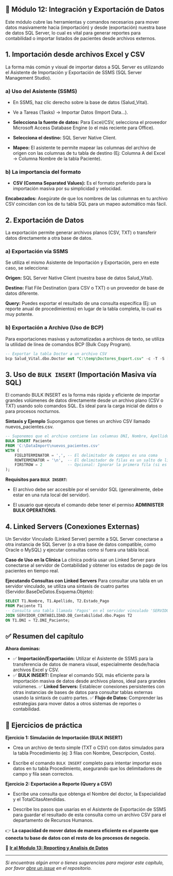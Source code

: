 ## 📘 Módulo 12: Integración y Exportación de Datos
Este módulo cubre las herramientas y comandos necesarios para mover datos masivamente hacia (importación) y desde (exportación) nuestra base de datos SQL Server, lo cual es vital para generar reportes para contabilidad o importar listados de pacientes desde archivos externos.

## 1. Importación desde archivos Excel y CSV
La forma más común y visual de importar datos a SQL Server es utilizando el Asistente de Importación y Exportación de SSMS (SQL Server Management Studio).

### **a) Uso del Asistente (SSMS)**

- En SSMS, haz clic derecho sobre la base de datos (Salud_Vital).

- Ve a Tareas (Tasks) -> Importar Datos (Import Data...).

- **Selecciona la fuente de datos:** Para Excel/CSV, selecciona el proveedor Microsoft Access Database Engine (o el más reciente para Office).

- **Selecciona el destino:** SQL Server Native Client.

- **Mapeo:** El asistente te permite mapear las columnas del archivo de origen con las columnas de tu tabla de destino (Ej: Columna A del Excel -> Columna Nombre de la tabla Paciente).

### **b) La importancia del formato**

- **CSV (Comma Separated Values):** Es el formato preferido para la importación masiva por su simplicidad y velocidad.

**Encabezados:** Asegúrate de que los nombres de las columnas en tu archivo CSV coincidan con los de tu tabla SQL para un mapeo automático más fácil.


## 2. Exportación de Datos
La exportación permite generar archivos planos (CSV, TXT) o transferir datos directamente a otra base de datos.

### **a) Exportación vía SSMS**
Se utiliza el mismo Asistente de Importación y Exportación, pero en este caso, se selecciona:

**Origen:** SQL Server Native Client (nuestra base de datos Salud_Vital).

**Destino:** Flat File Destination (para CSV o TXT) o un proveedor de base de datos diferente.

**Query:** Puedes exportar el resultado de una consulta específica (Ej: un reporte anual de procedimientos) en lugar de la tabla completa, lo cual es muy potente.

### **b) Exportación a Archivo (Uso de BCP)**
Para exportaciones masivas y automatizadas a archivos de texto, se utiliza la utilidad de línea de comandos BCP (Bulk Copy Program).

```sql
-- Exportar la tabla Doctor a un archivo CSV
bcp Salud_Vital.dbo.Doctor out "C:\temp\Doctores_Export.csv" -c -T -S [NOMBRE_TU_SERVIDOR]
```

## 3. Uso de `BULK INSERT` (Importación Masiva vía SQL)
El comando BULK INSERT es la forma más rápida y eficiente de importar grandes volúmenes de datos directamente desde un archivo plano (CSV o TXT) usando solo comandos SQL. Es ideal para la carga inicial de datos o para procesos nocturnos.

**Sintaxis y Ejemplo**
Supongamos que tienes un archivo CSV llamado nuevos_pacientes.csv.

```sql
-- Suponemos que el archivo contiene las columnas DNI, Nombre, Apellido, Fecha_Nacimiento...
BULK INSERT Paciente
FROM 'C:\DataImport\nuevos_pacientes.csv'
WITH (
    FIELDTERMINATOR = ',', -- El delimitador de campos es una coma
    ROWTERMINATOR = '\n',  -- El delimitador de filas es un salto de línea
    FIRSTROW = 2           -- Opcional: Ignorar la primera fila (si es el encabezado)
);
```

**Requisitos para `BULK INSERT`:**

- El archivo debe ser accesible por el servidor SQL (generalmente, debe estar en una ruta local del servidor).

- El usuario que ejecuta el comando debe tener el permiso **ADMINISTER BULK OPERATIONS**.


## 4. Linked Servers (Conexiones Externas)
Un Servidor Vinculado (Linked Server) permite a SQL Server conectarse a otra instancia de SQL Server (o a otra base de datos compatible, como Oracle o MySQL) y ejecutar consultas como si fuera una tabla local.

**Caso de Uso en la Clínica**
La clínica podría usar un Linked Server para conectarse al servidor de Contabilidad y obtener los estados de pago de los pacientes en tiempo real.

**Ejecutando Consultas con Linked Servers**
Para consultar una tabla en un servidor vinculado, se utiliza una sintaxis de cuatro partes (Servidor.BaseDeDatos.Esquema.Objeto):


```sql
SELECT T1.Nombre, T1.Apellido, T2.Estado_Pago
FROM Paciente T1
-- Consulta una tabla llamada 'Pagos' en el servidor vinculado 'SERVIDOR_CONTABILIDAD'
JOIN SERVIDOR_CONTABILIDAD.DB_Contabilidad.dbo.Pagos T2 
ON T1.DNI = T2.DNI_Paciente;
```


## ✅ Resumen del capítulo

**Ahora dominas:**

- ✅ **Importación/Exportación:** Utilizar el Asistente de SSMS para la transferencia de datos de manera visual, especialmente desde/hacia archivos Excel y CSV.
- ✅ **BULK INSERT:** Emplear el comando SQL más eficiente para la importación masiva de datos desde archivos planos, ideal para grandes volúmenes.
✅ **Linked Servers:** Establecer conexiones persistentes con otras instancias de bases de datos para consultar tablas externas usando la sintaxis de cuatro partes.
✅ **Flujo de Datos:** Comprender las estrategias para mover datos a otros sistemas de reportes o contabilidad.


## 🎯 Ejercicios de práctica

**Ejercicio 1: Simulación de Importación (BULK INSERT)**

- Crea un archivo de texto simple (TXT o CSV) con datos simulados para la tabla Procedimiento (ej: 3 filas con Nombre, Descripcion, Costo).

- Escribe el comando `BULK INSERT` completo para intentar importar esos datos en tu tabla Procedimiento, asegurando que los delimitadores de campo y fila sean correctos.

**Ejercicio 2: Exportación a Reporte (Query a CSV)**

- Escribe una consulta que obtenga el Nombre del doctor, la Especialidad y el TotalCitasAtendidas.

- Describe los pasos que usarías en el Asistente de Exportación de SSMS para guardar el resultado de esta consulta como un archivo CSV para el departamento de Recursos Humanos.

👉 **La capacidad de mover datos de manera eficiente es el puente que conecta tu base de datos con el resto de los procesos de negocio.**

📖 **[Ir al Modulo 13: Reporting y Analisis de Datos](/modulo-13-Reporting-Analisis/README.md)**

---

*Si encuentras algún error o tienes sugerencias para mejorar este capítulo, por favor [abre un issue](https://github.com/VictorCY19/Curso-Base-de-datos/issues/new) en el repositorio.*